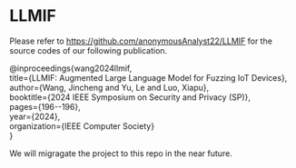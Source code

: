 # LLMIF

Please refer to https://github.com/anonymousAnalyst22/LLMIF for the source codes of our following publication.

@inproceedings{wang2024llmif,\
  title={LLMIF: Augmented Large Language Model for Fuzzing IoT Devices},\
  author={Wang, Jincheng and Yu, Le and Luo, Xiapu},\
  booktitle={2024 IEEE Symposium on Security and Privacy (SP)},\
  pages={196--196},\
  year={2024},\
  organization={IEEE Computer Society}\
}

We will migragate the project to this repo in the near future.
